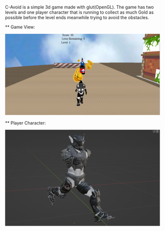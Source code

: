 C-Avoid is a simple 3d game made with glut(OpenGL). The game has two levels and one player character that is running to collect as much Gold as possible before the level ends meanwhile trying to avoid the obstacles.

** Game View:

![](texture/game-view.png)



** Player Character:

![](texture/spartan.png)
